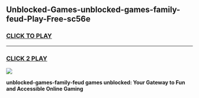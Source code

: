 
## Unblocked-Games-unblocked-games-family-feud-Play-Free-sc56e
<h3>
<a href="https://premium76.site?title=unblocked-games-family-feud&ref=18A1">CLICK TO PLAY</a></h3>
<hr>

<h3>
<a href="https://premium76.site?title=unblocked-games-family-feud&ref=18A1">CLICK 2 PLAY</a>
  
</h3>

<a href="https://premium76.site?title=unblocked-games-family-feud&ref=18A1"><img src="https://clearcache.store/games.png"></a>


**unblocked-games-family-feud games unblocked: Your Gateway to Fun and Accessible Online Gaming**
